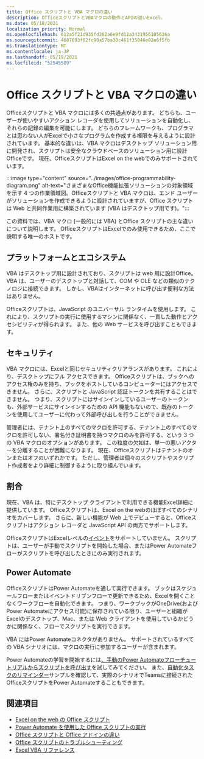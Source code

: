 ```yaml
---
title: Office スクリプトと VBA マクロの違い
description: OfficeスクリプトとVBAマクロの動作とAPIの違いExcel。
ms.date: 05/18/2021
localization_priority: Normal
ms.openlocfilehash: 612a5f21d935fd262a6e9fd12a3431956105636a
ms.sourcegitcommit: 4687693f02fc90a57ba30c461f35046e02e6f5fb
ms.translationtype: MT
ms.contentlocale: ja-JP
ms.lasthandoff: 05/19/2021
ms.locfileid: "52545589"
---
```

# <a name="differences-between-office-scripts-and-vba-macros"></a>Office スクリプトと VBA マクロの違い

Officeスクリプトと VBA マクロには多くの共通点があります。 どちらも、ユーザーが使いやすいアクション レコーダを使用してソリューションを自動化し、それらの記録の編集を可能にします。 どちらのフレームワークも、プログラマとは思わない人がExcelで小さなプログラムを作成する権限を与えるように設計されています。
基本的な違いは、VBA マクロはデスクトップ ソリューション用に開発され、スクリプトは安全なクラウドベースのソリューション用に設計Officeです。 現在、OfficeスクリプトはExcel on the webでのみサポートされています。

:::image type="content" source="../images/office-programmability-diagram.png" alt-text="さまざまなOffice機能拡張ソリューションの対象領域を示す 4 つの作業領域図。Officeスクリプトと VBA マクロは、エンド ユーザーがソリューションを作成できるように設計されていますが、Office スクリプトは Web と共同作業用に構築されています (VBA はデスクトップ用です)。":::

この資料では、VBA マクロ (一般的には VBA) とOffice スクリプトの主な違いについて説明します。 OfficeスクリプトはExcelでのみ使用できるため、ここで説明する唯一のホストです。

## <a name="platform-and-ecosystem"></a>プラットフォームとエコシステム

VBA はデスクトップ用に設計されており、スクリプトは web 用に設計Office。 VBA は、ユーザーのデスクトップと対話して、COM や OLE などの類似のテクノロジに接続できます。 しかし、VBAはインターネットに呼び出す便利な方法はありません。

Officeスクリプトは、JavaScript のユニバーサル ランタイムを使用します。 これにより、スクリプトの実行に使用するマシンに関係なく、一貫した動作とアクセシビリティが得られます。 また、他の Web サービスを呼び出すこともできます。

## <a name="security"></a>セキュリティ

VBA マクロには、Excelと同じセキュリティクリアランスがあります。 これにより、デスクトップにフル アクセスできます。 Officeスクリプトは、ブックへのアクセス権のみを持ち、ブックをホストしているコンピューターにはアクセスできません。 さらに、スクリプトと JavaScript 認証トークンを共有することはできません。 つまり、スクリプトにはサインインしているユーザーのトークンも、外部サービスにサインインするための API 機能もないので、既存のトークンを使用してユーザーに代わって外部呼び出しを行うことができません。

管理者には、テナント上のすべてのマクロを許可する、テナント上のすべてのマクロを許可しない、署名付き証明書を持つマクロのみを許可する、という 3 つの VBA マクロのオプションがあります。 この粒度の欠如は、単一の悪いアクターを分離することが困難になります。 現在、Officeスクリプトはテナントのオンまたはオフのいずれかです。 ただし、管理者は個々のスクリプトやスクリプト作成者をより詳細に制御するように取り組んでいます。

## <a name="coverage"></a>割合

現在、VBA は、特にデスクトップ クライアントで利用できる機能Excel詳細に提供しています。 Officeスクリプトは、Excel on the webのほぼすべてのシナリオをカバーします。 さらに、新しい機能が Web 上でデビューすると、Officeスクリプトはアクション レコーダと JavaScript API の両方でサポートします。

OfficeスクリプトはExcelレベルの[イベント](/office/vba/excel/concepts/events-worksheetfunctions-shapes/using-events-with-excel-objects)をサポートしていません。 スクリプトは、ユーザーが手動でスクリプトを開始した場合、またはPower Automateフローがスクリプトを呼び出したときにのみ実行されます。

## <a name="power-automate"></a>Power Automate

OfficeスクリプトはPower Automateを通して実行できます。 ブックはスケジュールフローまたはイベントドリブンフローで更新できるため、Excelを開くことなくワークフローを自動化できます。 つまり、ワークブックがOneDrive(およびPower Automateにアクセス可能)に保存されている限り、ユーザーと組織がExcelのデスクトップ、Mac、または Web クライアントを使用しているかどうかに関係なく、フローでスクリプトを実行できます。

VBA にはPower Automateコネクタがありません。 サポートされているすべての VBA シナリオには、マクロの実行に参加するユーザーが含まれます。

Power Automateの学習を開始するには[、手動のPower Automateフローチュートリアルからスクリプトを呼び出す](../tutorials/excel-power-automate-manual.md)を試してみてください。 また、[自動化タスクのリマインダー](scenarios/task-reminders.md)サンプルを確認して、実際のシナリオでTeamsに接続されたOfficeスクリプトをPower Automateすることもできます。

## <a name="see-also"></a>関連項目

- [Excel on the web の Office スクリプト](../overview/excel.md)
- [Power Automate を使用した Office スクリプトの実行](../develop/power-automate-integration.md)
- [Office スクリプトと Office アドインの違い](add-ins-differences.md)
- [Office スクリプトのトラブルシューティング](../testing/troubleshooting.md)
- [Excel VBA リファレンス](/office/vba/api/overview/excel)
